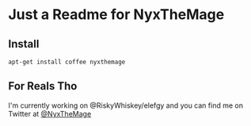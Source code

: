 # Just a Readme for NyxTheMage

## Install

```
apt-get install coffee nyxthemage
```

## For Reals Tho

I'm currently working on @RiskyWhiskey/elefgy and you can find me on Twitter at [@NyxTheMage](https://twitter.com/nyxthemage)
